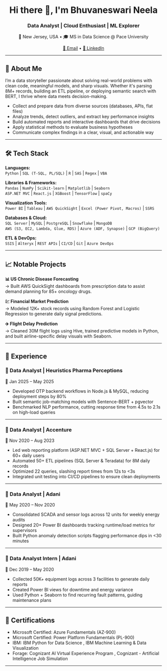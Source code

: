 <h1 align="center">Hi there 👋, I'm Bhuvaneswari Neela</h1>
<h3 align="center">Data Analyst | Cloud Enthusiast | ML Explorer</h3>

<p align="center">
  📍 New Jersey, USA • 🎓 MS in Data Science @ Pace University  
</p>
<p align="center">
  <a href="mailto:bhuvaneswarineela16@gmail.com">📧 Email</a> •
  <a href="https://www.linkedin.com/in/neela-bhuvaneswariri-a19aa4178/">🔗 LinkedIn</a>
</p>

---

## 🧠 About Me

I’m a data storyteller passionate about solving real-world problems with clean code, meaningful models, and sharp visuals. Whether it's parsing 8M+ records, building an ETL pipeline, or deploying semantic search with BERT, I thrive where data meets decision-making.

- Collect and prepare data from diverse sources (databases, APIs, flat files)  
- Analyze trends, detect outliers, and extract key performance insights  
- Build automated reports and interactive dashboards that drive decisions  
- Apply statistical methods to evaluate business hypotheses  
- Communicate complex findings in a clear, visual, and actionable way  

---

## 🛠 Tech Stack

**Languages:**  
`Python` | `SQL (T-SQL, PL/SQL)` | `R` | `SAS` | `Regex` | `VBA`

**Libraries & Frameworks:**  
`Pandas` | `NumPy` | `Scikit-learn` | `Matplotlib` | `Seaborn`  
`ASP.NET MVC` | `React.js` | `XGBoost` | `TensorFlow` | `spaCy`

**Visualization Tools:**  
`Power BI` | `Tableau` | `AWS QuickSight` | `Excel (Power Pivot, Macros)` | `SSRS`

**Databases & Cloud:**  
`SQL Server` | `MySQL` | `PostgreSQL` | `Snowflake` | `MongoDB`  
`AWS (S3, EC2, Lambda, Glue, RDS)` | `Azure (ADF, Synapse)` | `GCP (BigQuery)`

**ETL & DevOps:**  
`SSIS` | `Alteryx` | `REST APIs` | `CI/CD` | `Git` | `Azure DevOps`

---

## 📈 Notable Projects

**📊 US Chronic Disease Forecasting**  
→ Built AWS QuickSight dashboards from prescription data to assist demand planning for 85+ oncology drugs.

**💹 Financial Market Prediction**  
→ Modeled 12K+ stock records using Random Forest and Logistic Regression to generate daily signal predictions.

**✈️ Flight Delay Prediction**  
→ Cleaned 30M flight logs using Hive, trained predictive models in Python, and built airline-specific delay visuals with Seaborn.

---

## 💼 Experience

### 🔹 Data Analyst | Heuristics Pharma Perceptions 
📅 Jan 2025 – May 2025  
- Developed OTP backend workflows in Node.js & MySQL, reducing deployment steps by 80%  
- Built semantic job-matching models with Sentence-BERT + pgvector  
- Benchmarked NLP performance, cutting response time from 4.5s to 2.1s on high-load queries  

---

### 🔹 Data Analyst | Accenture  
📅 Nov 2020 – Aug 2023  
- Led web reporting platform (ASP.NET MVC + SQL Server + React.js) for 60+ daily users  
- Automated 50+ ETL pipelines (SQL Server & Teradata) for 8M daily records  
- Optimized 22 queries, slashing report times from 12s to <3s  
- Integrated unit testing into CI/CD pipelines to ensure clean deployments  

---

### 🔹 Data Analyst | Adani   
📅 May 2020 – Nov 2020  
- Consolidated SCADA and sensor logs across 12 units for weekly energy audits  
- Designed 20+ Power BI dashboards tracking runtime/load metrics for supervisors  
- Built Python anomaly detection scripts flagging performance dips in <30 minutes  

---

### 🔹 Data Analyst Intern | Adani   
📅 Dec 2019 – May 2020  
- Collected 50K+ equipment logs across 3 facilities to generate daily reports  
- Created Power BI views for downtime and energy variance  
- Used Python + Seaborn to find recurring fault patterns, guiding maintenance plans

---

## 🏅 Certifications

- Microsoft Certified: Azure Fundamentals (AZ-900)  
- Microsoft Certified: Power Platform Fundamentals (PL-900)  
- IBM: IBM Python for Data Science , IBM Machine Learning & Data Visualization    
- Forage: Cognizant AI Virtual Experience Program , Cognizant - Artificial Intelligence Job Simulation

---



